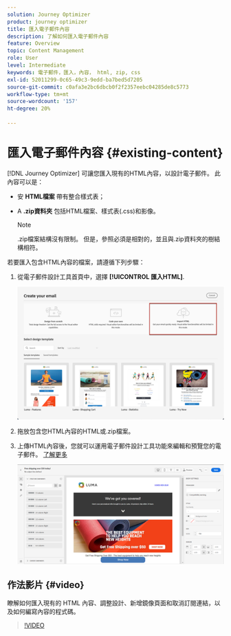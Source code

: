 ```yaml
---
solution: Journey Optimizer
product: journey optimizer
title: 匯入電子郵件內容
description: 了解如何匯入電子郵件內容
feature: Overview
topic: Content Management
role: User
level: Intermediate
keywords: 電子郵件，匯入，內容， html, zip, css
exl-id: 52011299-0c65-49c3-9edd-ba7bed5d7205
source-git-commit: c0afa3e2bc6dbcb0f2f2357eebc04285de8c5773
workflow-type: tm+mt
source-wordcount: '157'
ht-degree: 20%

---
```


# 匯入電子郵件內容 {#existing-content}

[!DNL Journey Optimizer] 可讓您匯入現有的HTML內容，以設計電子郵件。 此內容可以是：

* 安 **HTML檔案** 帶有整合樣式表；
* A **.zip資料夾** 包括HTML檔案、樣式表(.css)和影像。

   >[!NOTE]
   >
   >.zip檔案結構沒有限制。 但是，參照必須是相對的，並且與.zip資料夾的樹結構相符。

若要匯入包含HTML內容的檔案，請遵循下列步驟：

1. 從電子郵件設計工具首頁中，選擇 **[!UICONTROL 匯入HTML]**.

   ![](assets/import-html_2.png)

1. 拖放包含您HTML內容的HTML或.zip檔案。

1. 上傳HTML內容後，您就可以運用電子郵件設計工具功能來編輯和預覽您的電子郵件。 [了解更多](content-from-scratch.md)

   ![](assets/html-imported.png)

## 作法影片 {#video}

瞭解如何匯入現有的 HTML 內容、調整設計、新增鏡像頁面和取消訂閱連結，以及如何編寫內容的程式碼。

>[!VIDEO](https://video.tv.adobe.com/v/334102?quality=12)
